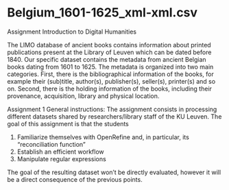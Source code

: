 # Belgium_1601-1625_xml-xml.csv
Assignment Introduction to Digital Humanities

The LIMO database of ancient books contains information about printed publications present at the Library of Leuven which can be dated before 1840. 
Our specific dataset contains the metadata from ancient Belgian books dating from 1601 to 1625. 
The metadata is organized into two main categories. First, there is the bibliographical information of the books, for example their (sub)title, author(s), publisher(s), seller(s), printer(s) and so on. 
Second, there is the holding information of the books, including their provenance, acquisition, library and physical location.  

Assignment 1 General instructions:
The assignment consists in processing different datasets shared by researchers/library staff of the KU Leuven. The goal of this assignment is that the students
1. Familiarize themselves with OpenRefine and, in particular, its “reconciliation function”
2. Establish an efficient workflow
3. Manipulate regular expressions

The goal of the resulting dataset won’t be directly evaluated, however it will be a direct consequence of the previous points.
